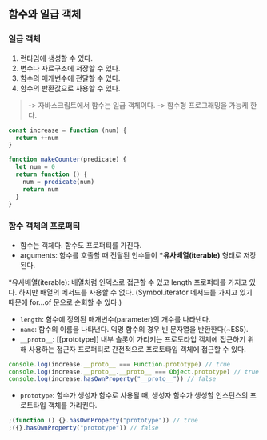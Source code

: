 ## 함수와 일급 객체

### 일급 객체

1. 런타임에 생성할 수 있다.
2. 변수나 자료구조에 저장할 수 있다.
3. 함수의 매개변수에 전달할 수 있다.
4. 함수의 반환값으로 사용할 수 있다.

> -> 자바스크립트에서 함수는 일급 객체이다.
> -> 함수형 프로그래밍을 가능케 한다.

```js
const increase = function (num) {
  return ++num
}

function makeCounter(predicate) {
  let num = 0
  return function () {
    num = predicate(num)
    return num
  }
}
```

### 함수 객체의 프로퍼티

- 함수는 객체다. 함수도 프로퍼티를 가진다.
- arguments: 함수를 호출할 때 전달된 인수들이 **\*유사배열(iterable)** 형태로 저장된다.

\*유사배열(iterable): 배열처럼 인덱스로 접근할 수 있고 length 프로퍼티를 가지고 있다. 하지만 배열의 메서드를 사용할 수 없다. (Symbol.iterator 메서드를 가지고 있기 때문에 for...of 문으로 순회할 수 있다.)

- `length`: 함수에 정의된 매개변수(parameter)의 개수를 나타낸다.
- `name`: 함수의 이름을 나타낸다. 익명 함수의 경우 빈 문자열을 반환한다(~ES5).
- `__proto__`: [[prototype]] 내부 슬롯이 가리키는 프로토타입 객체에 접근하기 위해 사용하는 접근자 프로퍼티로 간전적으로 프로토타입 객체에 접근할 수 있다.

```js
console.log(increase.__proto__ === Function.prototype) // true
console.log(increase.__proto__.__proto__ === Object.prototype) // true
console.log(increase.hasOwnProperty("__proto__")) // false
```

- `prototype`: 함수가 생성자 함수로 사용될 때, 생성자 함수가 생성할 인스턴스의 프로토타입 객체를 가리킨다.

```js
;(function () {}.hasOwnProperty("prototype")) // true
;({}.hasOwnProperty("prototype")) // false
```
